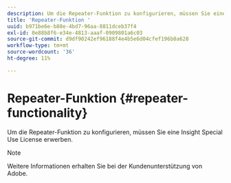 ```yaml
---
description: Um die Repeater-Funktion zu konfigurieren, müssen Sie eine Insight Special Use License erwerben.
title: 'Repeater-Funktion '
uuid: b971be6e-b88e-4bd7-96aa-8811dceb37f4
exl-id: 0e88b8f6-e34e-4813-aaaf-0909801a6c03
source-git-commit: d9df90242ef96188f4e4b5e6d04cfef196b0a628
workflow-type: tm+mt
source-wordcount: '36'
ht-degree: 11%

---
```


# Repeater-Funktion {#repeater-functionality}

Um die Repeater-Funktion zu konfigurieren, müssen Sie eine Insight Special Use License erwerben.

>[!NOTE]
>
>Weitere Informationen erhalten Sie bei der Kundenunterstützung von Adobe.
